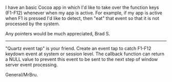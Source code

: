I have an basic Cocoa app in which I'd like to take over the function keys (F1-F12) whenever when my app is active.  For example, if my app is active when F1 is pressed I'd like to detect, then "eat" that event so that it is not processed by the system.

Any pointers would be much appreciated,
Brad S.

----

"Quartz event tap" is your friend.
Create an event tap to catch F1-F12 keydown event at system or session level. The callback function can return a NULL value to prevent this event to be sent to the next step of window server event processing.

General/MrBru.